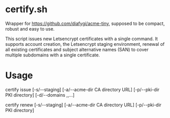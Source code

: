 # certify.sh
Wrapper for https://github.com/diafygi/acme-tiny, supposed to be compact, robust and easy to use.

This script issues new Letsencrypt certificates with a single command.
It supports account creation, the Letsencrypt staging environment,
renewal of all existing certificates and subject alternative names (SAN) to cover multiple subdomains with a single certificate.

# Usage
certify issue [-s/--staging] [-a/--acme-dir CA directory URL] [-p/--pki-dir PKI directory] [-d/--domains <SAN1>,<SAN2>,...] <domain>
  
certify renew [-s/--staging] [-a/--acme-dir CA directory URL] [-p/--pki-dir PKI directory]
